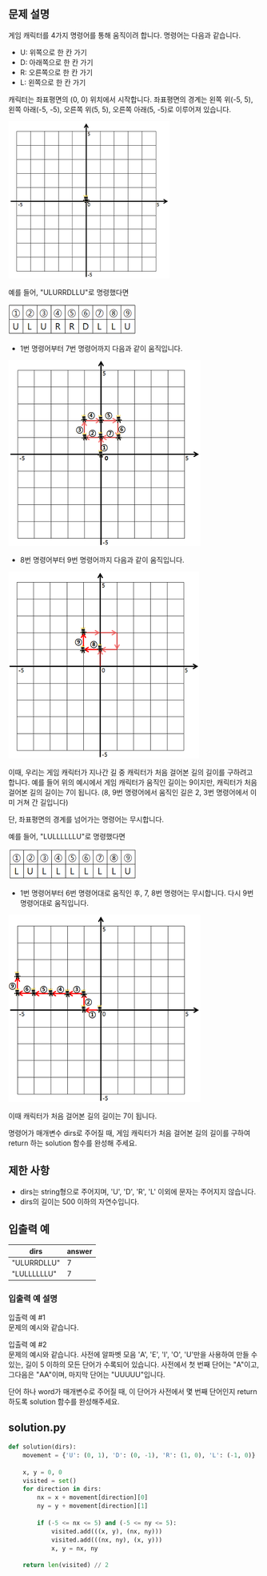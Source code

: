 ## 문제 설명
게임 캐릭터를 4가지 명령어를 통해 움직이려 합니다. 명령어는 다음과 같습니다.
- U: 위쪽으로 한 칸 가기
- D: 아래쪽으로 한 칸 가기
- R: 오른쪽으로 한 칸 가기
- L: 왼쪽으로 한 칸 가기

캐릭터는 좌표평면의 (0, 0) 위치에서 시작합니다. 좌표평면의 경계는 왼쪽 위(-5, 5), 왼쪽 아래(-5, -5), 오른쪽 위(5, 5), 오른쪽 아래(5, -5)로 이루어져 있습니다.

![alt text](image-2.png)

예를 들어, "ULURRDLLU"로 명령했다면

![alt text](image-3.png)

- 1번 명령어부터 7번 명령어까지 다음과 같이 움직입니다.

![alt text](image-4.png)

- 8번 명령어부터 9번 명령어까지 다음과 같이 움직입니다.

![alt text](image-5.png)

이때, 우리는 게임 캐릭터가 지나간 길 중 캐릭터가 처음 걸어본 길의 길이를 구하려고 합니다. 예를 들어 위의 예시에서 게임 캐릭터가 움직인 길이는 9이지만, 캐릭터가 처음 걸어본 길의 길이는 7이 됩니다. (8, 9번 명령어에서 움직인 길은 2, 3번 명령어에서 이미 거쳐 간 길입니다)

단, 좌표평면의 경계를 넘어가는 명령어는 무시합니다.

예를 들어, "LULLLLLLU"로 명령했다면

![alt text](image-6.png)

- 1번 명령어부터 6번 명령어대로 움직인 후, 7, 8번 명령어는 무시합니다. 다시 9번 명령어대로 움직입니다.

![alt text](image-7.png)

이때 캐릭터가 처음 걸어본 길의 길이는 7이 됩니다.

명령어가 매개변수 dirs로 주어질 때, 게임 캐릭터가 처음 걸어본 길의 길이를 구하여 return 하는 solution 함수를 완성해 주세요.

## 제한 사항
- dirs는 string형으로 주어지며, 'U', 'D', 'R', 'L' 이외에 문자는 주어지지 않습니다.
- dirs의 길이는 500 이하의 자연수입니다.

## 입출력 예
|dirs|answer|
|---|---|
|"ULURRDLLU"|7|
|"LULLLLLLU"|7|

### 입출력 예 설명

입출력 예 #1 <br>
문제의 예시와 같습니다.

입출력 예 #2 <br>
문제의 예시와 같습니다.
사전에 알파벳 모음 'A', 'E', 'I', 'O', 'U'만을 사용하여 만들 수 있는, 길이 5 이하의 모든 단어가 수록되어 있습니다. 사전에서 첫 번째 단어는 "A"이고, 그다음은 "AA"이며, 마지막 단어는 "UUUUU"입니다.

단어 하나 word가 매개변수로 주어질 때, 이 단어가 사전에서 몇 번째 단어인지 return 하도록 solution 함수를 완성해주세요.

## solution.py
``` python
def solution(dirs):
    movement = {'U': (0, 1), 'D': (0, -1), 'R': (1, 0), 'L': (-1, 0)}

    x, y = 0, 0
    visited = set()
    for direction in dirs:
        nx = x + movement[direction][0]
        ny = y + movement[direction][1]
        
        if (-5 <= nx <= 5) and (-5 <= ny <= 5):
            visited.add(((x, y), (nx, ny)))
            visited.add(((nx, ny), (x, y)))
            x, y = nx, ny
    
    return len(visited) // 2
```
